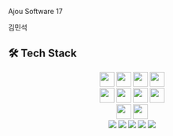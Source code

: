 
Ajou Software 17

김민석

<!--

안녕하세요. 김민석입니다.👋
''' Hi there 👋
**JisinKeo/JisinKeo** is a ✨ _special_ ✨ repository because its `README.md` (this file) appears on your GitHub profile.

Here are some ideas to get you started:

- 🔭 I’m currently working on ...
- 🌱 I’m currently learning ...
- 👯 I’m looking to collaborate on ...
- 🤔 I’m looking for help with ...
- 💬 Ask me about ...
- 📫 How to reach me: ...
- 😄 Pronouns: ...
- ⚡ Fun fact: ...
-->
<!--
## 🌱 Profile

아주대학교 소프트웨어학과(2017.03~)

네이버 웹 부스트캠프 7기 챌린지 (진행 중)

GDSC
-->


## 🛠 Tech Stack
<p align="center">
    <img height="30em" src="https://img.shields.io/badge/C-A8B9CC?style=for-the-badge&logo=c&logoColor=white"/>
    <img height="30em" src="https://img.shields.io/badge/C%2B%2B-00599C?style=for-the-badge&logo=c%2B%2B&logoColor=white"/>
    <img height="30em" src="https://img.shields.io/badge/Java-ED8B00?style=for-the-badge&logo=java&logoColor=white"/>
    <img height="30em" src="https://img.shields.io/badge/Python-3776AB?style=for-the-badge&logo=python&logoColor=white"/>
  <br/>
    <img height="30em" src="https://img.shields.io/badge/HTML-E34F26?style=for-the-badge&logo=HTML5&logoColor=white"/>
    <img height="30em" src="https://img.shields.io/badge/CSS-1572B6?style=for-the-badge&logo=CSS3&logoColor=white"/>
    <img height="30em" src="https://img.shields.io/badge/JavaScript-F7DF1E?style=for-the-badge&logo=javascript&logoColor=white"/>
    <img height="30em" src="https://img.shields.io/badge/React-61DAFB?style=for-the-badge&logo=React&logoColor=white"/>
 
  <br/>
    <img height="30em" src="https://img.shields.io/badge/Spring-008000?style=for-the-badge&logo=Spring&logoColor=white"/> 
    <img height="30em" src="https://img.shields.io/badge/Mysql-4479A1?style=for-the-badge&logo=MySql&logoColor=white"/> 
  <br/>
    <img src="https://img.shields.io/badge/Amazon AWS-232F3E?style=flat-square&logo=amazonaws&logoColor=white"/>
    <img src="https://img.shields.io/badge/Docker-2496ED?style=flat-square&logo=Docker&logoColor=white"/>
    <img src="https://img.shields.io/badge/java-007396?style=flat-square&logo=java&logoColor=white"/>
    <img src="https://img.shields.io/badge/MySQL-4479A1?style=flat-square&logo=MySQL&logoColor=white"/>
    <img src="https://img.shields.io/badge/Spring-6DB33F?style=flat-square&logo=Spring&logoColor=white"/>
<!--

</p>
## 🌱 GitHub stats

![Anurag's GitHub stats](https://github-readme-stats.vercel.app/api?username=JisinKeo&show_icons=true&theme=radical)



## 😄 BOJ rank
    

![Solved.ac Profile](http://mazassumnida.wtf/api/v2/generate_badge?boj=blues9803)


-->
